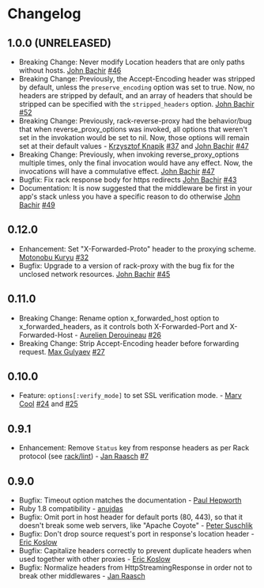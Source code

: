 # Changelog

## 1.0.0 (UNRELEASED)

- Breaking Change: Never modify Location headers that are only paths without hosts. [John Bachir](https://github.com/jjb) [#46](https://github.com/waterlink/rack-reverse-proxy/pull/46)
- Breaking Change: Previously, the Accept-Encoding header was stripped by default, unless the
  `preserve_encoding` option was set to true. Now, no headers are stripped by default, and an array
  of headers that should be stripped can be specified with the `stripped_headers` option. [John Bachir](https://github.com/jjb) [#52](https://github.com/waterlink/rack-reverse-proxy/pull/52)
- Breaking Change: Previously, rack-reverse-proxy had the behavior/bug that when reverse_proxy_options
  was invoked, all options that weren't set in the invokation would be set to nil. Now, those options will remain set at their default values - [Krzysztof Knapik](https://github.com/knapo) [#37](https://github.com/waterlink/rack-reverse-proxy/pull/37) and [John Bachir](https://github.com/jjb) [#47](https://github.com/waterlink/rack-reverse-proxy/pull/47)
- Breaking Change: Previously, when invoking reverse_proxy_options multiple times, only the
  final invocation would have any effect. Now, the invocations will have a commulative effect.
  [John Bachir](https://github.com/jjb) [#47](https://github.com/waterlink/rack-reverse-proxy/pull/47)
- Bugfix: Fix rack response body for https redirects [John Bachir](https://github.com/jjb) [#43](https://github.com/waterlink/rack-reverse-proxy/pull/43)
- Documentation: It is now suggested that the middleware be first in your app's stack unless you have a specific reason to do otherwise [John Bachir](https://github.com/jjb) [#49](https://github.com/waterlink/rack-reverse-proxy/pull/49)


## 0.12.0

- Enhancement: Set "X-Forwarded-Proto" header to the proxying scheme. [Motonobu Kuryu](https://github.com/arc279) [#32](https://github.com/waterlink/rack-reverse-proxy/pull/32)
- Bugfix: Upgrade to a version of rack-proxy with the bug fix for the unclosed network resources. [John Bachir](https://github.com/jjb) [#45](https://github.com/waterlink/rack-reverse-proxy/pull/45)

## 0.11.0

- Breaking Change: Rename option x_forwarded_host option to x_forwarded_headers, as it controls both X-Forwarded-Port and X-Forwarded-Host - [Aurelien Derouineau](https://github.com/aderouineau) [#26](https://github.com/waterlink/rack-reverse-proxy/pull/26)
- Breaking Change: Strip Accept-Encoding header before forwarding request. [Max Gulyaev](https://github.com/maxilev) [#27](https://github.com/waterlink/rack-reverse-proxy/pull/27)

## 0.10.0

- Feature: `options[:verify_mode]` to set SSL verification mode. - [Marv Cool](https://github.com/MrMarvin) [#24](https://github.com/waterlink/rack-reverse-proxy/pull/24) and [#25](https://github.com/waterlink/rack-reverse-proxy/pull/25)

## 0.9.1

- Enhancement: Remove `Status` key from response headers as per Rack protocol (see [rack/lint](https://github.com/rack/rack/blob/master/lib/rack/lint.rb#L639)) - [Jan Raasch](https://github.com/janraasch) [#7](https://github.com/waterlink/rack-reverse-proxy/pull/7)

## 0.9.0

- Bugfix: Timeout option matches the documentation - [Paul Hepworth](https://github.com/peppyheppy)
- Ruby 1.8 compatibility - [anujdas](https://github.com/anujdas)
- Bugfix: Omit port in host header for default ports (80, 443), so that it doesn't break some web servers, like "Apache Coyote" - [Peter Suschlik](https://github.com/splattael)
- Bugfix: Don't drop source request's port in response's location header - [Eric Koslow](https://github.com/ekosz)
- Bugfix: Capitalize headers correctly to prevent duplicate headers when used together with other proxies - [Eric Koslow](https://github.com/ekosz)
- Bugfix: Normalize headers from HttpStreamingResponse in order not to break other middlewares - [Jan Raasch](https://github.com/janraasch)
